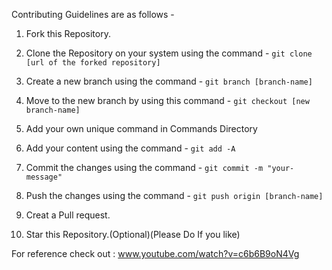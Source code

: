 Contributing Guidelines are as follows -

1. Fork this Repository.

2. Clone the Repository on your system using the command - `git clone [url of the forked repository]`

3. Create a new branch using the command - `git branch [branch-name]`

4. Move to the new branch by using this command - `git checkout [new branch-name]`

5. Add your own unique command in Commands Directory

6. Add your content using the command - `git add -A`

7. Commit the changes using the command - `git commit -m "your-message"`

8. Push the changes using the command - `git push origin [branch-name]`

9. Creat a Pull request.

10. Star this Repository.(Optional)(Please Do If you like)

For reference check out : www.youtube.com/watch?v=c6b6B9oN4Vg
